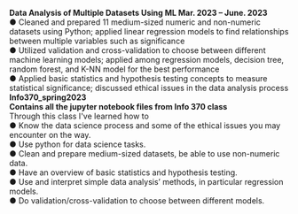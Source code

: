 **Data Analysis of Multiple Datasets Using ML   Mar. 2023 – June. 2023** <br>
● Cleaned and prepared 11 medium-sized numeric and non-numeric datasets using Python; applied linear 
regression models to find relationships between multiple variables such as significance <br>
● Utilized validation and cross-validation to choose between different machine learning models; applied 
among regression models, decision tree, random forest, and K-NN model for the best performance <br>
● Applied basic statistics and hypothesis testing concepts to measure statistical significance; discussed 
ethical issues in the data analysis process
<br>
**Info370_spring2023** <br>
**Contains all the jupyter notebook files from Info 370 class** <br>
Through this class I've learned how to <br>
● Know the data science process and some of the ethical issues you may encounter on the way. <br>
● Use python for data science tasks. <br>
● Clean and prepare medium-sized datasets, be able to use non-numeric data. <br>
● Have an overview of basic statistics and hypothesis testing. <br>
● Use and interpret simple data analysis’ methods, in particular regression models. <br>
● Do validation/cross-validation to choose between different models. <br>
